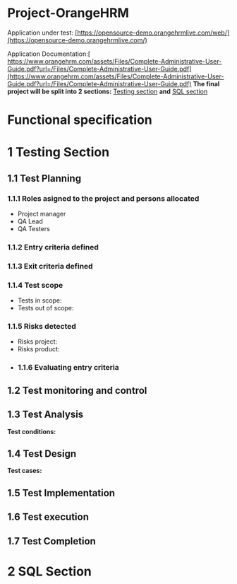 # Project-OrangeHRM
Application under test: [https://opensource-demo.orangehrmlive.com/web/](https://opensource-demo.orangehrmlive.com/)

 Application Documentation:[ https://www.orangehrm.com/assets/Files/Complete-Administrative-User-Guide.pdf?url=/Files/Complete-Administrative-User-Guide.pdf](https://www.orangehrm.com/assets/Files/Complete-Administrative-User-Guide.pdf?url=/Files/Complete-Administrative-User-Guide.pdf)
**The final project will be split into 2 sections:** [Testing section]() **and** [SQL section]()
# Functional specification

# 1 Testing Section
## 1.1 Test Planning
### 1.1.1 Roles asigned to the project and persons allocated
* Project manager
* QA Lead
* QA Testers
### 1.1.2 Entry criteria defined
### 1.1.3 Exit criteria defined
### 1.1.4 Test scope
* Tests in scope:
* Tests out of scope:
### 1.1.5 Risks detected
* Risks project:
* Risks product:
* ### 1.1.6 Evaluating entry criteria
## 1.2 Test monitoring and control
## 1.3 Test Analysis
**Test conditions:**
## 1.4 Test Design
**Test cases:**
## 1.5 Test Implementation

## 1.6 Test execution
## 1.7 Test Completion
# 2 SQL Section

